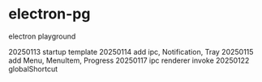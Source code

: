 # electron-pg
electron playground

20250113 startup template
20250114 add ipc, Notification, Tray
20250115 add Menu, MenuItem, Progress
20250117 ipc renderer invoke
20250122 globalShortcut